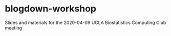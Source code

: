 # blogdown-workshop
Slides and materials for the 2020-04-09 UCLA Biostatistics Computing Club meeting 
